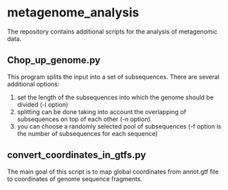 # metagenome_analysis
The repository contains additional scripts for the analysis of metagenomic data.

## Chop_up_genome.py

This program splits the input into a set of subsequences. 
There are several additional options:
1) set the length of the subsequences into which the genome should be divided (-l option)
2) splitting can be done taking into account the overlapping of subsequences on top of each other (-n option)
3) you can choose a randomly selected pool of subsequences (-f option is the number of subsequences for each sequence)


## convert_coordinates_in_gtfs.py
The main goal of this script is to map global coordinates from annot.gtf file to coordinates of genome sequence fragments.
